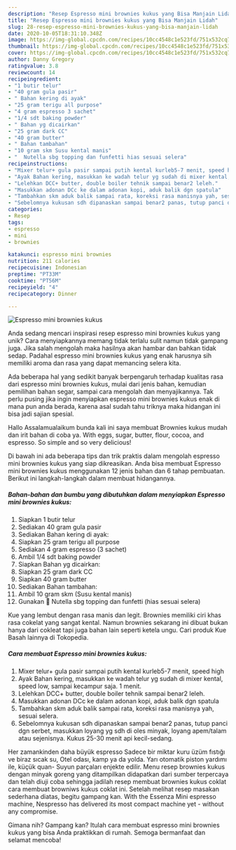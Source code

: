 ```yaml
---
description: "Resep Espresso mini brownies kukus yang Bisa Manjain Lidah"
title: "Resep Espresso mini brownies kukus yang Bisa Manjain Lidah"
slug: 28-resep-espresso-mini-brownies-kukus-yang-bisa-manjain-lidah
date: 2020-10-05T18:31:10.348Z
image: https://img-global.cpcdn.com/recipes/10cc4548c1e523fd/751x532cq70/espresso-mini-brownies-kukus-foto-resep-utama.jpg
thumbnail: https://img-global.cpcdn.com/recipes/10cc4548c1e523fd/751x532cq70/espresso-mini-brownies-kukus-foto-resep-utama.jpg
cover: https://img-global.cpcdn.com/recipes/10cc4548c1e523fd/751x532cq70/espresso-mini-brownies-kukus-foto-resep-utama.jpg
author: Danny Gregory
ratingvalue: 3.8
reviewcount: 14
recipeingredient:
- "1 butir telur"
- "40 gram gula pasir"
- " Bahan kering di ayak"
- "25 gram terigu all purpose"
- "4 gram espresso 3 sachet"
- "1/4 sdt baking powder"
- " Bahan yg dicairkan"
- "25 gram dark CC"
- "40 gram butter"
- " Bahan tambahan"
- "10 gram skm Susu kental manis"
- "  Nutella sbg topping dan funfetti hias sesuai selera"
recipeinstructions:
- "Mixer telur+ gula pasir sampai putih kental kurleb5-7 menit, speed high"
- "Ayak Bahan kering, masukkan ke wadah telur yg sudah di mixer kental, speed low, sampai kecampur saja. 1 menit."
- "Lelehkan DCC+ butter, double boiler tehnik sampai benar2 leleh."
- "Masukkan adonan DCc ke dalam adonan kopi, aduk balik dgn spatula"
- "Tambahkan skm aduk balik sampai rata, koreksi rasa manisnya yah, sesuai selera."
- "Sebelomnya kukusan sdh dipanaskan sampai benar2 panas, tutup panci dgn serbet, masukkan loyang yg sdh di oles minyak, loyang apem/talam atau sejenisnya. Kukus 25-30 menit api kecil-sedang."
categories:
- Resep
tags:
- espresso
- mini
- brownies

katakunci: espresso mini brownies 
nutrition: 211 calories
recipecuisine: Indonesian
preptime: "PT33M"
cooktime: "PT56M"
recipeyield: "4"
recipecategory: Dinner

---
```



![Espresso mini brownies kukus](https://img-global.cpcdn.com/recipes/10cc4548c1e523fd/751x532cq70/espresso-mini-brownies-kukus-foto-resep-utama.jpg)

Anda sedang mencari inspirasi resep espresso mini brownies kukus yang unik? Cara menyiapkannya memang tidak terlalu sulit namun tidak gampang juga. Jika salah mengolah maka hasilnya akan hambar dan bahkan tidak sedap. Padahal espresso mini brownies kukus yang enak harusnya sih memiliki aroma dan rasa yang dapat memancing selera kita.

Ada beberapa hal yang sedikit banyak berpengaruh terhadap kualitas rasa dari espresso mini brownies kukus, mulai dari jenis bahan, kemudian pemilihan bahan segar, sampai cara mengolah dan menyajikannya. Tak perlu pusing jika ingin menyiapkan espresso mini brownies kukus enak di mana pun anda berada, karena asal sudah tahu triknya maka hidangan ini bisa jadi sajian spesial.

Hallo Assalamualaikum bunda kali ini saya membuat Brownies kukus mudah dan irit bahan di coba ya. With eggs, sugar, butter, flour, cocoa, and espresso. So simple and so very delicious!


Di bawah ini ada beberapa tips dan trik praktis dalam mengolah espresso mini brownies kukus yang siap dikreasikan. Anda bisa membuat Espresso mini brownies kukus menggunakan 12 jenis bahan dan 6 tahap pembuatan. Berikut ini langkah-langkah dalam membuat hidangannya.

<!--inarticleads1-->

##### Bahan-bahan dan bumbu yang dibutuhkan dalam menyiapkan Espresso mini brownies kukus:

1. Siapkan 1 butir telur
1. Sediakan 40 gram gula pasir
1. Sediakan  Bahan kering di ayak:
1. Siapkan 25 gram terigu all purpose
1. Sediakan 4 gram espresso (3 sachet)
1. Ambil 1/4 sdt baking powder
1. Siapkan  Bahan yg dicairkan:
1. Siapkan 25 gram dark CC
1. Siapkan 40 gram butter
1. Sediakan  Bahan tambahan:
1. Ambil 10 gram skm (Susu kental manis)
1. Gunakan  💩 Nutella sbg topping dan funfetti (hias sesuai selera)


Kue yang lembut dengan rasa manis dan legit. Brownies memiliki ciri khas rasa cokelat yang sangat kental. Namun brownies sekarang ini dibuat bukan hanya dari cokleat tapi juga bahan lain seperti ketela ungu. Cari produk Kue Basah lainnya di Tokopedia. 

<!--inarticleads2-->

##### Cara membuat Espresso mini brownies kukus:

1. Mixer telur+ gula pasir sampai putih kental kurleb5-7 menit, speed high
1. Ayak Bahan kering, masukkan ke wadah telur yg sudah di mixer kental, speed low, sampai kecampur saja. 1 menit.
1. Lelehkan DCC+ butter, double boiler tehnik sampai benar2 leleh.
1. Masukkan adonan DCc ke dalam adonan kopi, aduk balik dgn spatula
1. Tambahkan skm aduk balik sampai rata, koreksi rasa manisnya yah, sesuai selera.
1. Sebelomnya kukusan sdh dipanaskan sampai benar2 panas, tutup panci dgn serbet, masukkan loyang yg sdh di oles minyak, loyang apem/talam atau sejenisnya. Kukus 25-30 menit api kecil-sedang.


Her zamankinden daha büyük espresso Sadece bir miktar kuru üzüm fıstığı ve biraz sıcak su, Otel odası, kamp ya da yolda. Yarı otomatik piston yardımı ile, küçük quan- Suyun parçaları enjekte edilir. Menu resep brownies kukus dengan minyak goreng yang ditampilkan didapatkan dari sumber terpercaya dan telah diuji coba sehingga jadilah resep membuat brownies kukus coklat cara membuat browniws kukus coklat ini. Setelah melihat resep masakan sederhana diatas, begitu gampang kan. With the Essenza Mini espresso machine, Nespresso has delivered its most compact machine yet - without any compromise. 

Gimana nih? Gampang kan? Itulah cara membuat espresso mini brownies kukus yang bisa Anda praktikkan di rumah. Semoga bermanfaat dan selamat mencoba!
